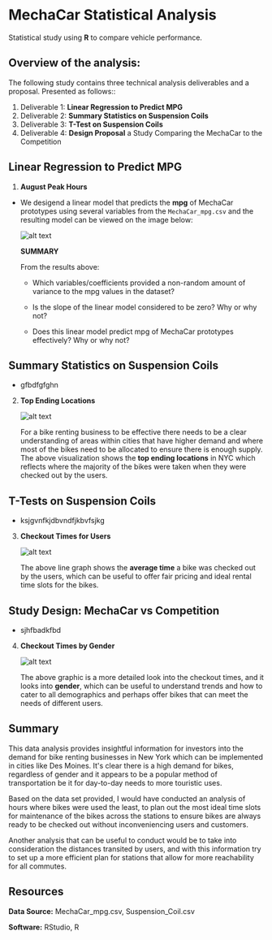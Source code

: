 # MechaCar Statistical Analysis

Statistical study using **R** to compare vehicle performance.

## Overview of the analysis: 

The following study contains three technical analysis deliverables and a proposal. Presented as follows::

1. Deliverable 1: **Linear Regression to Predict MPG**
2. Deliverable 2: **Summary Statistics on Suspension Coils**
3. Deliverable 3: **T-Test on Suspension Coils**
4. Deliverable 4: **Design Proposal** a Study Comparing the MechaCar to the Competition

## Linear Regression to Predict MPG

1. **August Peak Hours**

- We desigend a linear model that predicts the **mpg** of MechaCar prototypes using several variables from the `MechaCar_mpg.csv` and the resulting model can be viewed on the image below:

	![alt text](URL "Deliverable 1")

	**SUMMARY**

	From the results above:

	* Which variables/coefficients provided a non-random amount of variance to the mpg values in the dataset?

	* Is the slope of the linear model considered to be zero? Why or why not?

	* Does this linear model predict mpg of MechaCar prototypes effectively? Why or why not?
	

## Summary Statistics on Suspension Coils

- gfbdfgfghn

2. **Top Ending Locations**

	![alt text](URL "Deliverable 1")

	For a bike renting business to be effective there needs to be a clear understanding of areas within cities that have higher demand and where most of the bikes need to be allocated to ensure there is enough supply. The above visualization shows the **top ending locations** in NYC which reflects where the majority of the bikes were taken when they were checked out by the users. 

## T-Tests on Suspension Coils

- ksjgvnfkjdbvndfjkbvfsjkg

3. **Checkout Times for Users** 

	![alt text](URL "Deliverable 1")

	The above line graph shows the **average time** a bike was checked out by the users, which can be useful to offer fair pricing and ideal rental time slots for the bikes.  

## Study Design: MechaCar vs Competition

- sjhfbadkfbd

4. **Checkout Times by Gender**

	![alt text](URL "Deliverable 1")

	The above graphic is a more detailed look into the checkout times, and it looks into **gender**, which can be useful to understand trends and how to cater to all demographics and perhaps offer bikes that can meet the needs of different users. 


## Summary 

This data analysis provides insightful information for investors into the demand for bike renting businesses in New York which can be implemented in cities like Des Moines. It's clear there is a high demand for bikes, regardless of gender and it appears to be a popular method of transportation be it for day-to-day needs to more touristic uses.

Based on the data set provided, I would have conducted an analysis of hours where bikes were used the least, to plan out the most ideal time slots for maintenance of the bikes across the stations to ensure bikes are always ready to be checked out without inconveniencing users and customers.

Another analysis that can be useful to conduct would be to take into consideration the distances transited by users, and with this information try to set up a more efficient plan for stations that allow for more reachability for all commutes.

## Resources

**Data Source:** MechaCar_mpg.csv, Suspension_Coil.csv

**Software:** RStudio, R